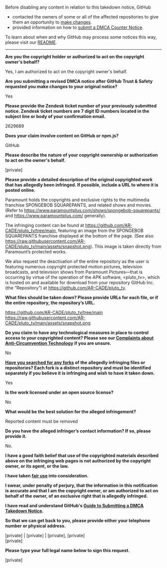 Before disabling any content in relation to this takedown notice, GitHub
- contacted the owners of some or all of the affected repositories to give them an opportunity to [make changes](https://docs.github.com/en/github/site-policy/dmca-takedown-policy#a-how-does-this-actually-work).
- provided information on how to [submit a DMCA Counter Notice](https://docs.github.com/en/articles/guide-to-submitting-a-dmca-counter-notice).

To learn about when and why GitHub may process some notices this way, please visit our [README](https://github.com/github/dmca/blob/master/README.md#anatomy-of-a-takedown-notice).

---

**Are you the copyright holder or authorized to act on the copyright owner's behalf?**

Yes, I am authorized to act on the copyright owner's behalf.

**Are you submitting a revised DMCA notice after GitHub Trust & Safety requested you make changes to your original notice?**

Yes

**Please provide the Zendesk ticket number of your previously submitted notice. Zendesk ticket numbers are 7 digit ID numbers located in the subject line or body of your confirmation email.**

2629689

**Does your claim involve content on GitHub or npm.js?**

GitHub

**Please describe the nature of your copyright ownership or authorization to act on the owner's behalf.**

[private]

**Please provide a detailed description of the original copyrighted work that has allegedly been infringed. If possible, include a URL to where it is posted online.**

Paramount holds the copyrights and exclusive rights to the multimedia franchise SPONGEBOB SQUAREPANTS, and related shows and movies. (Refer to https://www.paramountplus.com/shows/spongebob-squarepants/ and https://www.paramountplus.com/ generally).

The infringing content can be found at https://github.com/AR-CADE/pluto_tv/tree/main, featuring an image from the SPONGEBOB SQUAREPANTS franchise displayed at the bottom of the page. (See also https://raw.githubusercontent.com/AR-CADE/pluto_tv/main/assets/snapshot.png). This image is taken directly from Paramount’s protected works.

We also request the deactivation of the entire repository as the user is featuring numerous copyright protected motion pictures, television broadcasts, and television shows from Paramount Pictures—that is occurring by virtue of the operation of the APK software, <pluto_tv>, which is hosted on and available for download from your repository GitHub Inc. (the “Repository”) at https://github.com/AR-CADE/pluto_tv.

**What files should be taken down? Please provide URLs for each file, or if the entire repository, the repository’s URL.**

https://github.com/AR-CADE/pluto_tv/tree/main  
https://raw.githubusercontent.com/AR-CADE/pluto_tv/main/assets/snapshot.png

**Do you claim to have any technological measures in place to control access to your copyrighted content? Please see our <a href="https://docs.github.com/articles/guide-to-submitting-a-dmca-takedown-notice#complaints-about-anti-circumvention-technology">Complaints about Anti-Circumvention Technology</a> if you are unsure.**

No

**<a href="https://docs.github.com/articles/dmca-takedown-policy#b-what-about-forks-or-whats-a-fork">Have you searched for any forks</a> of the allegedly infringing files or repositories? Each fork is a distinct repository and must be identified separately if you believe it is infringing and wish to have it taken down.**

Yes

**Is the work licensed under an open source license?**

No

**What would be the best solution for the alleged infringement?**

Reported content must be removed

**Do you have the alleged infringer’s contact information? If so, please provide it.**

No.

**I have a good faith belief that use of the copyrighted materials described above on the infringing web pages is not authorized by the copyright owner, or its agent, or the law.**

**I have taken <a href="https://www.lumendatabase.org/topics/22">fair use</a> into consideration.**

**I swear, under penalty of perjury, that the information in this notification is accurate and that I am the copyright owner, or am authorized to act on behalf of the owner, of an exclusive right that is allegedly infringed.**

**I have read and understand GitHub's <a href="https://docs.github.com/articles/guide-to-submitting-a-dmca-takedown-notice/">Guide to Submitting a DMCA Takedown Notice</a>.**

**So that we can get back to you, please provide either your telephone number or physical address.**

[private] | [private] | [private], [private]  
[private]  

**Please type your full legal name below to sign this request.**

[private]
